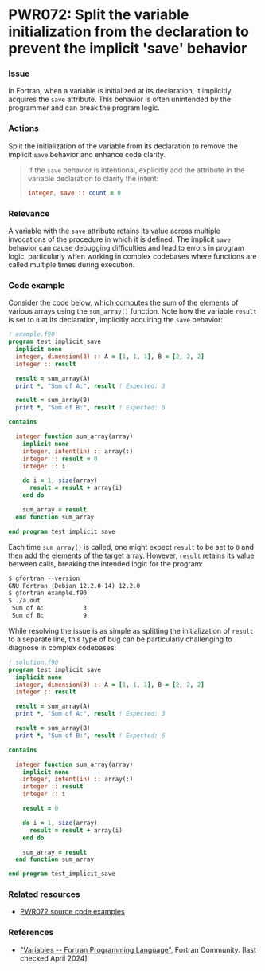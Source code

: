 # PWR072: Split the variable initialization from the declaration to prevent the implicit 'save' behavior

### Issue

In Fortran, when a variable is initialized at its declaration, it implicitly
acquires the `save` attribute. This behavior is often unintended by the
programmer and can break the program logic.

### Actions

Split the initialization of the variable from its declaration to remove the
implicit `save` behavior and enhance code clarity.

>If the `save` behavior is intentional, explicitly add the attribute in the
>variable declaration to clarify the intent:
>
>```f90
>integer, save :: count = 0
>```

### Relevance

A variable with the `save` attribute retains its value across multiple
invocations of the procedure in which it is defined. The implicit `save`
behavior can cause debugging difficulties and lead to errors in program logic,
particularly when working in complex codebases where functions are called
multiple times during execution.

### Code example

Consider the code below, which computes the sum of the elements of various
arrays using the `sum_array()` function. Note how the variable `result` is set
to `0` at its declaration, implicitly acquiring the `save` behavior:

```f90
! example.f90
program test_implicit_save
  implicit none
  integer, dimension(3) :: A = [1, 1, 1], B = [2, 2, 2]
  integer :: result

  result = sum_array(A)
  print *, "Sum of A:", result ! Expected: 3

  result = sum_array(B)
  print *, "Sum of B:", result ! Expected: 6

contains

  integer function sum_array(array)
    implicit none
    integer, intent(in) :: array(:)
    integer :: result = 0
    integer :: i

    do i = 1, size(array)
      result = result + array(i)
    end do

    sum_array = result
  end function sum_array

end program test_implicit_save
```

Each time `sum_array()` is called, one might expect `result` to be set to `0`
and then add the elements of the target array. However, `result` retains its
value between calls, breaking the intended logic for the program:

```txt
$ gfortran --version
GNU Fortran (Debian 12.2.0-14) 12.2.0
$ gfortran example.f90
$ ./a.out
 Sum of A:           3
 Sum of B:           9
```

While resolving the issue is as simple as splitting the initialization of
`result` to a separate line, this type of bug can be particularly challenging
to diagnose in complex codebases:

```f90
! solution.f90
program test_implicit_save
  implicit none
  integer, dimension(3) :: A = [1, 1, 1], B = [2, 2, 2]
  integer :: result

  result = sum_array(A)
  print *, "Sum of A:", result ! Expected: 3

  result = sum_array(B)
  print *, "Sum of B:", result ! Expected: 6

contains

  integer function sum_array(array)
    implicit none
    integer, intent(in) :: array(:)
    integer :: result
    integer :: i

    result = 0

    do i = 1, size(array)
      result = result + array(i)
    end do

    sum_array = result
  end function sum_array

end program test_implicit_save
```

### Related resources

* [PWR072 source code examples](../PWR072)

### References

* ["Variables -- Fortran Programming
Language"](https://fortran-lang.org/en/learn/quickstart/variables/), Fortran
Community. [last checked April 2024]
